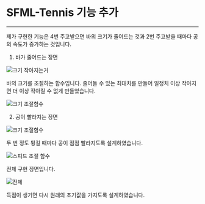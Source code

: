 # SFML-Tennis 기능 추가
---------
제가 구현한 기능은 4번 주고받으면 바의 크기가 줄어드는 것과 2번 주고받을 때마다 공의 속도가 증가하는 것입니다.

1. 바가 줄어드는 장면
   
![크기 작아지는거](https://github.com/woojinchoi02/SFML-Tennis/assets/162526228/571b05d5-8879-495b-bff6-83aeaf3e9c9c)

바의 크기를 조절하는 함수입니다. 줄어들 수 있는 최대치를 만들어 일정치 이상 작아지면 더 이상 작아질 수 없게 만들었습니다.

![크기 조절함수](https://github.com/woojinchoi02/SFML-Tennis/assets/162526228/45a92c74-8410-4868-857b-99a0954be0df)

2. 공이 빨라지는 장면

![크기 조절함수](https://github.com/woojinchoi02/SFML-Tennis/assets/162526228/9e4016b6-4251-431f-b7bc-b6102af7a74e)

두 번 정도 튕길 때마다 공이 점점 빨라지도록 설계하였습니다.

![스피드 조절 함수](https://github.com/woojinchoi02/SFML-Tennis/assets/162526228/2ea5a9f6-3dd1-4f6d-8e0a-e44b08109434)

전체 구현 장면입니다.

![전체](https://github.com/woojinchoi02/SFML-Tennis/assets/162526228/1d3e587f-4081-47e2-83ab-2138f087617f)

득점이 생기면 다시 원래의 초기값을 가지도록 설계하였습니다.






